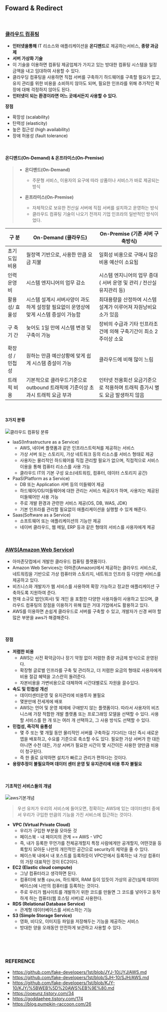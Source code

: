 ## Foward & Redirect

<br/>

### <u>클라우드 컴퓨팅</u>

*  **인터넷을통해** IT 리소스와 애플리케이션을 **온디맨드**로 제공하는서비스, **종량 과금제** 
* **서버 가상화 기술**
* 이 기술을 이용하면 컴퓨팅 제공업체가 가지고 있는 방대한 컴퓨팅 시스템을 일정 금액을 내고 임대하여 사용할 수 있다.
* 클라우딩 컴퓨팅을 사용하면 직접 서버를 구축하기 하드웨어를 구축할 필요가 없고, 유지 관리를 위한 비용을 소비하지 않아도 되며, 필요한 인프라를 위해 추가적인 확장에 대해 걱정하지 않아도 된다.
*  **인터넷이 되는 환경이라면 어느 곳에서든지 사용할 수 있다.**

**장점**

* 확장성 (scalability)
* 탄력성 (elasticity)
* 높은 접근성 (high availability)
* 장애 허용성 (fault tolerance)

<br>

#### 온디맨드(On-Demand) & 온프라미스(On-Premise)

> * **온디맨드(On-Demand)**
>   * 주문형 서비스, 이용자의 요구에 따라 상품이나 서비스가 바로 제공되는 방식
>
> * **온프라미스(On-Premise)**
>   * 자체적으로 보유한 전산실 서버에 직접 서버를 설치하고 운영하는 방식
>   * 클라우드 컴퓨팅 기술이 나오기 전까지 기업 인프라의 일반적인 방식이었다.

| 구 분           | On-Demand (클라우드)                                         | On-Premise (기존 서버 구축방식)                              |
| --------------- | ------------------------------------------------------------ | ------------------------------------------------------------ |
| 초기도입비용    | 월정액 기반으로, 사용한 만큼 요금 지불                       | 일회성 비용으로 구매시 많은 비용 예산이 소요됨               |
| 인력운영비      | 시스템 엔지니어의 업무 감소                                  | 시스템 엔지니어의 업무 증대 ( 서버 운영 및 관리 / 전산실 유지관리 등) |
| 활용성/ 효율성  | 시스템 설계시 서버사양이 과도하게 설정할 필요없이 운영상에 맞게 시스템 증설이 가능함 | 최대용량을 산정하여 시스템설계가 이루어져 자원낭비요소가 있음 |
| 구 축 기 간     | 늦어도 1일 만에 시스템 변경 및 구축이 가능                   | 장비의 수급과 기타 인프라조건에 의해 구축기간이 최소 2주이상 소요 |
| 확장성 / 민첩성 | 원하는 만큼 예산상황에 맞게 쉽게 시스템 증설이 가능          | 클라우드에 비해 많이 느림                                    |
| 트래픽 비용     | 기본적으로 클라우드기준으로 outbound 트래픽에 기준이상 초과시 트래픽 요금 부과 | 인터넷 전용회선 요금기준으로 적용하며 트래픽 증가시 별도 요금 발생하지 않음 |

<br>

#### 3가지 분류

![클라우드 컴퓨팅 분류](https://user-images.githubusercontent.com/61674527/117678702-98442b00-b1ea-11eb-92eb-7f964f324001.png)

- IaaS(Infrastructure as a Service)
  - AWS, 네이버 플랫폼과 같은 인프라스트럭쳐를 제공하는 서비스
  - 가상 서버 또는 스토리지, 가상 네트워크 등의 리소스를 서비스 형태로 제공
  - 사용자는 물리적인 하드웨어를 직접 관리할 필요가 없으며, 직접적으로 서비스 이용을 통해 컴퓨터 리소스를 사용 가능
  - 클라우드 IT의 기본 구성 요소(네트워킹, 컴퓨터, 데이터 스토리지 공간)
- PaaS(Platform as a Service)
  - DB 또는 Application 서버 등의 미들웨어 제공
  - 하드웨어/OS/미들웨어에 대한 관리는 서비스 제공자가 하며, 사용자는 제공된 미들웨어만 사용 가능
  - 주로 개발 환경과 관련한 서비스 제공(OS, DB, WAS, JDK)
  - 기본 인프라를 관리할 필요없이 애플리케이션을 실행할 수 있게 해준다.
- Saas(Software as a Service)
  - 소프트웨어 또는 애플리케이션의 기능만 제공
  - 네이버 클라우드, 웹 메일, ERP 등과 같은 형태의 서비스를 사용자에게 제공

<br>

### <u>AWS(Amazon Web Service)</u>

* 아마존닷컴에서 개발한 클라우드 컴퓨팅 플랫폼이다.
* Amazon Web Services는 아마존(Amazon)에서 제공하는 클라우드 서비스로, 네트워킹을 기반으로 가상 컴퓨터와 스토리지, 네트워크 인프라 등 다양한 서비스를 제공하고 있다.
* 비즈니스와 개발자가 웹 서비스를 사용하여 확장 가능하고 정교한 애플리케이션 구축하도록 지원하여 준다.
* 현재 소규모 법인(회사) 및 개인 을 포함한 다양한 사용자들이 사용하고 있으며, 클라우드 컴퓨팅의 장점을 이용하기 위해 많은 거대 기업에서도 활용하고 있다.
* AWS를 이용하면 손쉽게 클라우드로 서버를 구축할 수 있고, 개발자가 신경 써야 할 많은 부분을 aws가 해결해준다.

<br>

#### 장점

* **저렴한 비용**
  * AWS는 사전 확약금이나 장기 약정 없이 저렴한 종량 과금제 방식으로 운영된다.
  * 확장형 글로벌 인프라를 구축 및 관리하고, 더 저렴한 요금의 형태로 사용자에게 비용 절감 혜택을 고스란히 돌려준다.
  * 자본비용을 가변비용으로 대체하여 시간대별로도 자원을 끌수있다.
* **속도 및 민첩성 개선**
  * 데이터센터운영 및 유지관리에 비용투자 불필요
  * 몇분만에 전세게에 배포
  * AWS는 언어 및 운영 체제에 구애받지 않는 플랫폼이다. 따라서 사용자의 비즈니스에 가장 적합한 개발 플랫폼 또는 프로그래밍 모델을 선택할 수 있다. 사용할 서비스를 한 개 또는 여러 개 선택하고, 그 사용 방식도 선택할 수 있다.
* **민첩성, 즉각적 융통성**
  * 몇 주 또는 몇 개월 동안 물리적인 서버를 구축하길 기다리는 대신 즉시 새로운 앱을 배포하고, 수요를 기준으로 축소할 수도 있다. 필요한 가상 서버가 한 대든 아니면 수천 대든, 가상 서버가 필요한 시간이 몇 시간이든 사용한 양만큼 비용이 청구된다. 
  * 즉 한 줄로 요약하면 설치가 빠르고 관리가 편하다는 것이다.
* **용량추정이 불필요하며 데이터 센터 운영 및 유지관리에 비용 투자 불필요**

<br>

#### 기초적인 서비스들의 개념

![aws기본개념](https://user-images.githubusercontent.com/61674527/117681121-bdd23400-b1ec-11eb-9627-de6cd5c45b86.JPG)

> 우선 유저가 우리의 서비스에 들어오면, 정확히는 AWS에 있는 데이터센터 중에서 우리가 구입한 만큼의 기능을 가진 서비스에 접근하는 것이다.

* **VPC (Virtual Private Cloud)**
  * 우리가 구입한 부분을 모아둔 것
  * 페이스북 - 내 페이지의 관계 == AWS - VPC
  * 즉, 내가 등록한 무언가를 전체공개할지 특정 사람에게만 공개할지, 어떤것을 등록할지 모아둔 나만의 개인적인 공간으로 security의 제약을 줄 수 있다.
  * 페이스북 내에서 내 포스트를 등록하듯이 VPC안에서 등록하는 내 가상 컴퓨터의 가장 대표적인 것이 EC2이다.
* **EC2 (Elastic cloud compute)**
  * 그냥 컴퓨터라고 생각하면 된다.
  * 컴퓨터에 보통 cpu,os, 하드웨어, RAM 등이 있듯이 가상의 공간(실제 데이터베이스)에 나만의 컴퓨터를 등록하는 것이다.
  * 주로 우리가 웹사이트를 개발하기 위한 코드를 만들면 그 코드를 넣어두고 동작하게 하는 컴퓨터(웹 호스팅 서버)로 사용한다.
* **RDS (Relational Database Service)**
  * 관계형 데이터베이스를 서비스하는 기능
* **S3 (Simple Storage Service)**
  * 영화, 비디오, 이미지등 파일을 저장해두는 기능을 제공하는 서비스
  * 방대한 양을 오래동안 안전하게 보관하고 사용할 수 있다.

<br/>

<br/>

<br/>

### REFERENCE

* https://github.com/fake-developers/1st/blob/JYJ-10/JYJ/AWS.md
* https://github.com/fake-developers/1st/blob/SJH-10/SJH/AWS.md
* https://github.com/fake-developers/1st/blob/KJY-10/KJY/%5BWEB%5D%20AWS%EB%9E%80.md
* https://ooeunz.tistory.com/34
* https://goddaehee.tistory.com/174
* https://blog.pumpkin-raccoon.com/26

